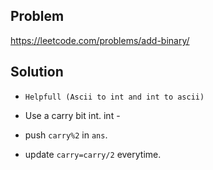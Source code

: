## Problem

https://leetcode.com/problems/add-binary/

## Solution

- `Helpfull (Ascii to int and int to ascii)`

- Use a carry bit int. int -
- push `carry%2` in `ans`.
- update `carry=carry/2` everytime.
